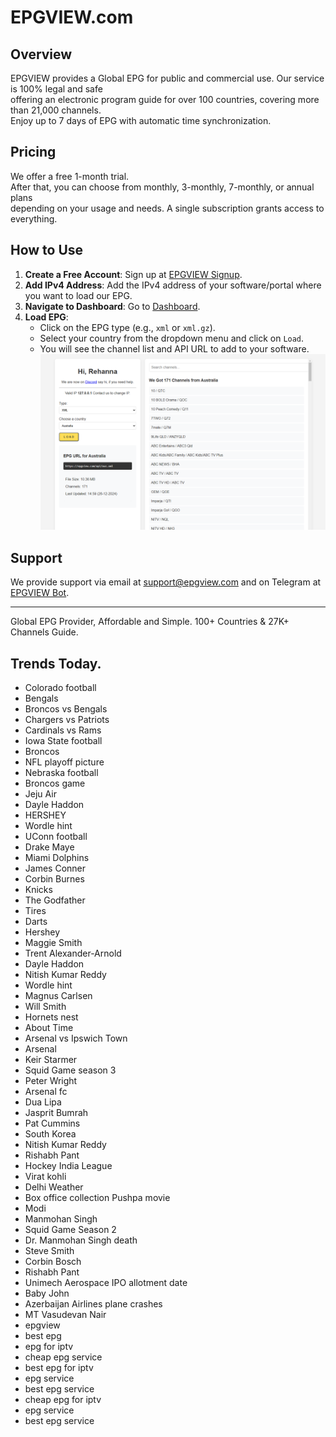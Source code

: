 # EPGVIEW.com



## Overview
EPGVIEW provides a Global EPG for public and commercial use. Our service is 100% legal and safe\
offering an electronic program guide for over 100 countries, covering more than 21,000 channels.\
Enjoy up to 7 days of EPG with automatic time synchronization.

## Pricing
We offer a free 1-month trial. \
After that, you can choose from monthly, 3-monthly, 7-monthly, or annual plans \
depending on your usage and needs. A single subscription grants access to everything.

## How to Use
1. **Create a Free Account**: Sign up at [EPGVIEW Signup](https://epgview.com/signup.php).
2. **Add IPv4 Address**: Add the IPv4 address of your software/portal where you want to load our EPG.
3. **Navigate to Dashboard**: Go to [Dashboard](https://epgview.com/dashboard.php).
4. **Load EPG**:
   - Click on the EPG type (e.g., `xml` or `xml.gz`).
   - Select your country from the dropdown menu and click on `Load`.
   - You will see the channel list and API URL to add to your software.
![EPGVIEW](img/dashboard.png)
## Support
We provide support via email at [support@epgview.com](mailto:support@epgview.com) and on Telegram at [EPGVIEW Bot](https://t.me/epgview_bot).

---

Global EPG Provider, Affordable and Simple. 100+ Countries & 27K+ Channels Guide.

## Trends Today.

- Colorado football
- Bengals
- Broncos vs Bengals
- Chargers vs Patriots
- Cardinals vs Rams
- Iowa State football
- Broncos
- NFL playoff picture
- Nebraska football
- Broncos game
- Jeju Air
- Dayle Haddon
- HERSHEY
- Wordle hint
- UConn football
- Drake Maye
- Miami Dolphins
- James Conner
- Corbin Burnes
- Knicks
- The Godfather
- Tires
- Darts
- Hershey
- Maggie Smith
- Trent Alexander-Arnold
- Dayle Haddon
- Nitish Kumar Reddy
- Wordle hint
- Magnus Carlsen
- Will Smith
- Hornets nest
- About Time
- Arsenal vs Ipswich Town
- Arsenal
- Keir Starmer
- Squid Game season 3
- Peter Wright
- Arsenal fc
- Dua Lipa
- Jasprit Bumrah
- Pat Cummins
- South Korea
- Nitish Kumar Reddy
- Rishabh Pant
- Hockey India League
- Virat kohli
- Delhi Weather
- Box office collection Pushpa movie
- Modi
- Manmohan Singh
- Squid Game Season 2
- Dr. Manmohan Singh death
- Steve Smith
- Corbin Bosch
- Rishabh Pant
- Unimech Aerospace IPO allotment date
- Baby John
- Azerbaijan Airlines plane crashes
- MT Vasudevan Nair
- epgview
- best epg
- epg for iptv
- cheap epg service
- best epg for iptv
- epg service
- best epg service
- cheap epg for iptv
- epg service
- best epg service
